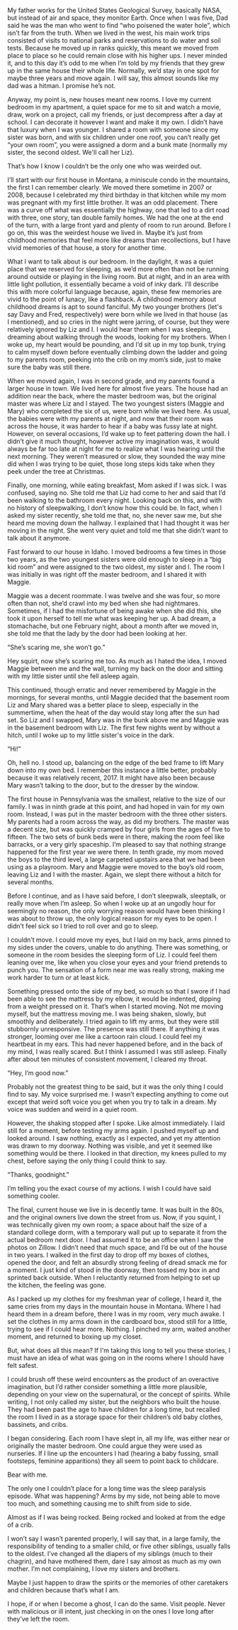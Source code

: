 My father works for the United States Geological Survey, basically NASA, but instead of air and space, they monitor Earth. Once when I was five, Dad said he was the man who went to find “who poisened the water hole”, which isn’t far from the truth. When we lived in the west, his main work trips consisted of visits to national parks and reservations to do water and soil tests. Because he moved up in ranks quickly, this meant we moved from place to place so he could remain close with his higher ups. I never minded it, and to this day it’s odd to me when I’m told by my friends that they grew up in the same house their whole life. Normally, we’d stay in one spot for maybe three years and move again. I will say, this almost sounds like my dad was a hitman. I promise he’s not.

Anyway, my point is, new houses meant new rooms. I love my current bedroom in my apartment, a quiet space for me to sit and watch a movie, draw, work on a project, call my friends, or just decompress after a day at school. I can decorate it however I want and make it my own. I didn’t have that luxury when I was younger. I shared a room with someone since my sister was born, and with six children under one roof, you can’t really get “your own room”, you were assigned a dorm and a bunk mate (normally my sister, the second oldest. We'll call her Liz). 

That’s how I know I couldn’t be the only one who was weirded out. 

I’ll start with our first house in Montana, a miniscule condo in the mountains, the first I can remember clearly. We moved there sometime in 2007 or 2008, because I celebrated my third birthday in that kitchen while my mom was pregnant with my first little brother. It was an odd placement. There was a curve off what was essentially the highway, one that led to a dirt road with three, one story, tan double family homes. We had the one at the end of the turn, with a large front yard and plenty of room to run around. Before I go on, this was the weirdest house we lived in. Maybe it’s just from childhood memories that feel more like dreams than recollections, but I have vivid memories of that house, a story for another time. 

What I want to talk about is our bedroom. In the daylight, it was a quiet place that we reserved for sleeping, as we’d more often than not be running around outside or playing in the living room. But at night, and in an area with little light pollution, it essentially became a void of inky dark. I’ll describe this with more colorful language because, again, these few memories are vivid to the point of lunacy, like a flashback. A childhood memory about childhood dreams is apt to sound fanciful. My two younger brothers (let's say Davy and Fred, respectively) were born while we lived in that house (as I mentioned), and so cries in the night were jarring, of course, but they were relatively ignored by Liz and I. I would hear them when I was sleeping, dreaming about walking through the woods, looking for my brothers. When I woke up, my heart would be pounding, and I’d sit up in my top bunk, trying to calm myself down before eventually climbing down the ladder and going to my parents room, peeking into the crib on my mom’s side, just to make sure the baby was still there.

When we moved again, I was in second grade, and my parents found a larger house in town. We lived here for almost five years. The house had an addition near the back, where the master bedroom was, but the original master was where Liz and I stayed. The two youngest sisters (Maggie and Mary) who completed the six of us, were born while we lived here. As usual, the babies were with my parents at night, and now that their room was across the house, it was harder to hear if a baby was fussy late at night. However, on several occasions, I’d wake up to feet pattering down the hall. I didn’t give it much thought, however active my imagination was, it would always be far too late at night for me to realize what I was hearing until the next morning. They weren’t measured or slow, they sounded the way mine did when I was trying to be quiet, those long steps kids take when they peek under the tree at Christmas.

Finally, one morning, while eating breakfast, Mom asked if I was sick. I was confused, saying no. She told me that Liz had come to her and said that I’d been walking to the bathroom every night. Looking back on this, and with no history of sleepwalking, I don’t know how this could be. In fact, when I asked my sister recently, she told me that, no, she never saw me, but she heard me moving down the hallway. I explained that I had thought it was her moving in the night. She went very quiet and told me that she didn’t want to talk about it anymore.

Fast forward to our house in Idaho. I moved bedrooms a few times in those two years, as the two youngest sisters were old enough to sleep in a “big kid room” and were assigned to the two oldest, my sister and I. The room I was initially in was right off the master bedroom, and I shared it with Maggie. 

Maggie was a decent roommate. I was twelve and she was four, so more often than not, she’d crawl into my bed when she had nightmares. Sometimes, if I had the misfortune of being awake when she did this, she took it upon herself to tell me what was keeping her up. A bad dream, a stomachache, but one February night, about a month after we moved in, she told me that the lady by the door had been looking at her. 

“She’s scaring me, she won’t go.”

Hey squirt, now she’s scaring me too. As much as I hated the idea, I moved Maggie between me and the wall, turning my back on the door and sitting with my little sister until she fell asleep again. 

This continued, though erratic and never remembered by Maggie in the mornings, for several months, until Maggie decided that the basement room Liz and Mary shared was a better place to sleep, especially in the summertime, when the heat of the day would stay long after the sun had set. So Liz and I swapped, Mary was in the bunk above me and Maggie was in the basement bedroom with Liz. The first few nights went by without a hitch, until I woke up to my little sister's voice in the dark.

“Hi!”

Oh, hell no. I stood up, balancing on the edge of the bed frame to lift Mary down into my own bed. I remember this instance a little better, probably because it was relatively recent, 2017. It might have also been because Mary wasn’t talking to the door, but to the dresser by the window. 

The first house in Pennsylvania was the smallest, relative to the size of our family. I was in ninth grade at this point, and had hoped in vain for my own room. Instead, I was put in the master bedroom with the three other sisters. My parents had a room across the way, as did my brothers. The master was a decent size, but was quickly cramped by four girls from the ages of five to fifteen. The two sets of bunk beds were in there, making the room feel like barracks, or a very girly spaceship. I’m pleased to say that nothing strange happened for the first year we were there. In tenth grade, my mom moved the boys to the third level, a large carpeted upstairs area that we had been using as a playroom. Mary and Maggie were moved to the boy’s old room, leaving Liz and I with the master. Again, we slept there without a hitch for several months. 

Before I continue, and as I have said before, I don’t sleepwalk, sleeptalk, or really move when I’m asleep. So when I woke up at an ungodly hour for seemingly no reason, the only worrying reason would have been thinking I was about to throw up, the only logical reason for my eyes to be open. I didn’t feel sick so I tried to roll over and go to sleep. 

I couldn’t move. I could move my eyes, but I laid on my back, arms pinned to my sides under the covers, unable to do anything. There was something, or someone in the room besides the sleeping form of Liz. I could feel them leaning over me, like when you close your eyes and your friend pretends to punch you. The sensation of a form near me was really strong, making me work harder to turn or at least kick. 

Something pressed onto the side of my bed, so much so that I swore if I had been able to see the mattress by my elbow, it would be indented, dipping from a weight pressed on it. That’s when I started moving. Not me moving myself, but the mattress moving me. I was being shaken, slowly, but smoothly and deliberately. I tried again to lift my arms, but they were still stubbornly unresponsive. The presence was still there. If anything it was stronger, looming over me like a cartoon rain cloud. I could feel my heartbeat in my ears. This had never happened before, and in the back of my mind, I was really scared. But I think I assumed I was still asleep. Finally after about ten minutes of consistent movement, I cleared my throat. 

“Hey, I’m good now.”

Probably not the greatest thing to be said, but it was the only thing I could find to say. My voice surprised me. I wasn’t expecting anything to come out except that weird soft voice you get when you try to talk in a dream. My voice was sudden and weird in a quiet room. 

However, the shaking stopped after I spoke. Like almost immediately. I laid still for a moment, before testing my arms again. I pushed myself up and looked around. I saw nothing, exactly as I expected, and yet my attention was drawn to my doorway. Nothing was visible, and yet it seemed like something would be there. I looked in that direction, my knees pulled to my chest, before saying the only thing I could think to say.

“Thanks, goodnight.”

I’m telling you the exact course of my actions. I wish I could have said something cooler.

The final, current house we live in is decently tame. It was built in the 80s, and the original owners live down the street from us. Now, if you squint, I was technically given my own room; a space about half the size of a standard college dorm, with a temporary wall put up to separate it from the actual bedroom next door. I had assumed it to be an office when I saw the photos on Zillow. I didn’t need that much space, and I’d be out of the house in two years. I walked in the first day to drop off my boxes of clothes, opened the door, and felt an absurdly strong feeling of dread smack me for a moment. I just kind of stood in the doorway, then tossed my box in and sprinted back outside. When I reluctantly returned from helping to set up the kitchen, the feeling was gone. 

As I packed up my clothes for my freshman year of college, I heard it, the same cries from my days in the mountain house in Montana. Where I had heard them in a dream before, there I was in my room, very much awake. I set the clothes in my arms down in the cardboard box, stood still for a little, trying to see if I could hear more. Nothing. I pinched my arm, waited another moment, and returned to boxing up my closet.

  
But, what does all this mean? If I'm taking this long to tell you these stories, I must have an idea of what was going on in the rooms where I should have felt safest. 

I could brush off these weird encounters as the product of an overactive imagination, but I’d rather consider something a little more plausible, depending on your view on the supernatural, or the concept of spirits. While writing, I not only called my sister, but the neighbors who built the house. They had been past the age to have children for a long time, but recalled the room I lived in as a storage space for their children’s old baby clothes, bassinets, and cribs. 

I began considering. Each room I have slept in, all my life, was either near or originally the master bedroom. One could argue they were used as nurseries. If I line up the encounters I had (hearing a baby fussing, small footsteps, feminine apparitions) they all seem to point back to childcare. 

Bear with me. 

The only one I couldn’t place for a long time was the sleep paralysis episode. What was happening? Arms by my side, not being able to move too much, and something causing me to shift from side to side. 

Almost as if I was being rocked. Being rocked and looked at from the edge of a crib. 

I won’t say I wasn’t parented properly, I will say that, in a large family, the responsibility of tending to a smaller child, or five other siblings, usually falls to the oldest. I’ve changed all the diapers of my siblings (much to their chagrin), and have mothered them, dare I say almost as much as my own mother. I’m not complaining, I love my sisters and brothers. 		

Maybe I just happen to draw the spirits or the memories of other caretakers and children because that’s what I am. 

I hope, if or when I become a ghost, I can do the same. Visit people. Never with malicious or ill intent, just checking in on the ones I love long after they’ve left the room.